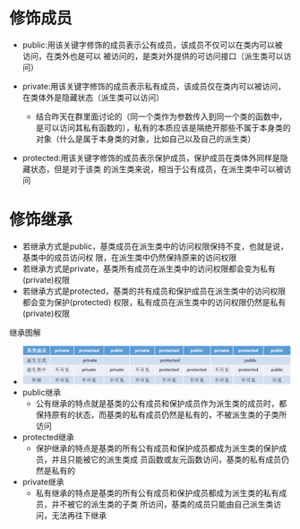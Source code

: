 # 修饰成员

- public:用该关键字修饰的成员表示公有成员，该成员不仅可以在类内可以被 访问，在类外也是可以 被访问的，是类对外提供的可访问接口（派生类可以访问）
- private:用该关键字修饰的成员表示私有成员，该成员仅在类内可以被访问，在类体外是隐藏状态（派生类可以访问）
  - 结合昨天在群里面讨论的（同一个类作为参数传入到同一个类的函数中，是可以访问其私有函数的），私有的本质应该是隔绝开那些不属于本身类的对象（什么是属于本身类的对象，比如自己以及自己的派生类）

- protected:用该关键字修饰的成员表示保护成员，保护成员在类体外同样是隐藏状态，但是对于该类 的派生类来说，相当于公有成员，在派生类中可以被访问





# 修饰继承

- 若继承方式是public，基类成员在派生类中的访问权限保持不变，也就是说，基类中的成员访问权 限，在派生类中仍然保持原来的访问权限
- 若继承方式是private，基类所有成员在派生类中的访问权限都会变为私有(private)权限
- 若继承方式是protected，基类的共有成员和保护成员在派生类中的访问权限都会变为保护(protected) 权限，私有成员在派生类中的访问权限仍然是私有(private)权限





继承图解

- ![](image\继承的访问权限.png)
- public继承
  - 公有继承的特点就是基类的公有成员和保护成员作为派生类的成员时，都保持原有的状态，而基类的私有成员仍然是私有的，不被派生类的子类所访问
- protected继承
  - 保护继承的特点是基类的所有公有成员和保护成员都成为派生类的保护成员，并且只能被它的派生类成 员函数或友元函数访问，基类的私有成员仍然是私有的
- private继承
  - 私有继承的特点是基类的所有公有成员和保护成员都成为派生类的私有成员，并不被它的派生类的子类 所访问，基类的成员只能由自己派生类访问，无法再往下继承